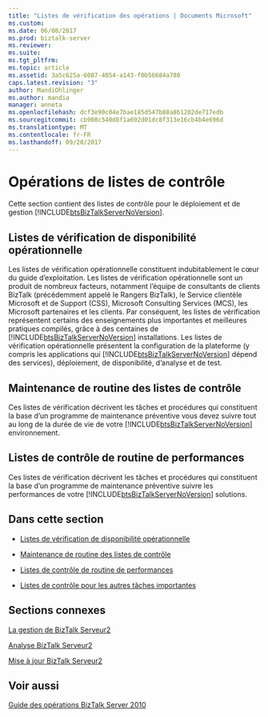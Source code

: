 ```yaml
---
title: "Listes de vérification des opérations | Documents Microsoft"
ms.custom: 
ms.date: 06/08/2017
ms.prod: biztalk-server
ms.reviewer: 
ms.suite: 
ms.tgt_pltfrm: 
ms.topic: article
ms.assetid: 3a5c625a-6087-4054-a143-f0b56684a780
caps.latest.revision: "3"
author: MandiOhlinger
ms.author: mandia
manager: anneta
ms.openlocfilehash: dcf3e90c04e7bae185d547b88a8b1202de717edb
ms.sourcegitcommit: cb908c540d8f1a692d01dc8f313e16cb4b4e696d
ms.translationtype: MT
ms.contentlocale: fr-FR
ms.lasthandoff: 09/20/2017
---
```

# <a name="operations-checklists"></a>Opérations de listes de contrôle
Cette section contient des listes de contrôle pour le déploiement et de gestion [!INCLUDE[btsBizTalkServerNoVersion](../includes/btsbiztalkservernoversion-md.md)].  
  
## <a name="operational-readiness-checklists"></a>Listes de vérification de disponibilité opérationnelle  
 Les listes de vérification opérationnelle constituent indubitablement le cœur du guide d’exploitation. Les listes de vérification opérationnelle sont un produit de nombreux facteurs, notamment l’équipe de consultants de clients BizTalk (précédemment appelé le Rangers BizTalk), le Service clientèle Microsoft et de Support (CSS), Microsoft Consulting Services (MCS), les Microsoft partenaires et les clients. Par conséquent, les listes de vérification représentent certains des enseignements plus importantes et meilleures pratiques compilés, grâce à des centaines de [!INCLUDE[btsBizTalkServerNoVersion](../includes/btsbiztalkservernoversion-md.md)] installations. Les listes de vérification opérationnelle présentent la configuration de la plateforme (y compris les applications qui [!INCLUDE[btsBizTalkServerNoVersion](../includes/btsbiztalkservernoversion-md.md)] dépend des services), déploiement, de disponibilité, d’analyse et de test.  
  
## <a name="routine-maintenance-checklists"></a>Maintenance de routine des listes de contrôle  
 Ces listes de vérification décrivent les tâches et procédures qui constituent la base d’un programme de maintenance préventive vous devez suivre tout au long de la durée de vie de votre [!INCLUDE[btsBizTalkServerNoVersion](../includes/btsbiztalkservernoversion-md.md)] environnement.  
  
## <a name="routine-performance-checklists"></a>Listes de contrôle de routine de performances  
 Ces listes de vérification décrivent les tâches et procédures qui constituent la base d’un programme de maintenance préventive suivre les performances de votre [!INCLUDE[btsBizTalkServerNoVersion](../includes/btsbiztalkservernoversion-md.md)] solutions.  
  
## <a name="in-this-section"></a>Dans cette section  
  
-   [Listes de vérification de disponibilité opérationnelle](../technical-guides/operational-readiness-checklists.md)  
  
-   [Maintenance de routine des listes de contrôle](../technical-guides/routine-maintenance-checklists.md)  
  
-   [Listes de contrôle de routine de performances](../technical-guides/routine-performance-checklists.md)  
  
-   [Listes de contrôle pour les autres tâches importantes](../technical-guides/checklists-for-other-important-tasks.md)  
  
## <a name="related-sections"></a>Sections connexes  
 [La gestion de BizTalk Serveur2](../technical-guides/managing-biztalk-server2.md)  
  
 [Analyse BizTalk Serveur2](../technical-guides/monitoring-biztalk-server2.md)  
  
 [Mise à jour BizTalk Serveur2](../technical-guides/maintaining-biztalk-server2.md)  
  
## <a name="see-also"></a>Voir aussi  
 [Guide des opérations BizTalk Server 2010](~/technical-guides/biztalk-server-2010-operations-guide.md)